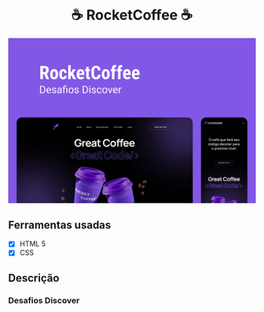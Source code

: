<h1 align="center">☕ RocketCoffee ☕</h1>


![Capa do projeto RocketCoffee](./.github/Capa.png)

## Ferramentas usadas

- [x] HTML 5
- [X] CSS

## Descrição 

### Desafios Discover 


